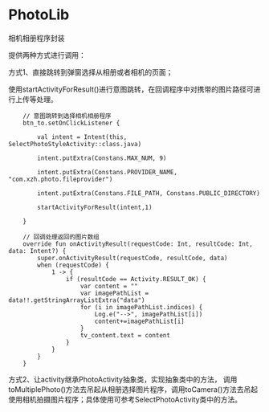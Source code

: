 # PhotoLib
相机相册程序封装

提供两种方式进行调用：

方式1、直接跳转到弹窗选择从相册或者相机的页面；

  使用startActivityForResult()进行意图跳转，在回调程序中对携带的图片路径可进行上传等处理。
  
        // 意图跳转到选择相机相册程序
        btn_to.setOnClickListener {
  
            val intent = Intent(this, SelectPhotoStyleActivity::class.java)
            
            intent.putExtra(Constans.MAX_NUM, 9)
            
            intent.putExtra(Constans.PROVIDER_NAME, "com.xzh.photo.fileprovider")
            
            intent.putExtra(Constans.FILE_PATH, Constans.PUBLIC_DIRECTORY)
            
            startActivityForResult(intent,1)
            
        }
        
        // 回调处理返回的图片数组
        override fun onActivityResult(requestCode: Int, resultCode: Int, data: Intent?) {
            super.onActivityResult(requestCode, resultCode, data)
            when (requestCode) {
                1 -> {
                    if (resultCode == Activity.RESULT_OK) {
                        var content = ""
                        var imagePathList = data!!.getStringArrayListExtra("data")
                        for (i in imagePathList.indices) {
                            Log.e("-->", imagePathList[i])
                            content+=imagePathList[i]
                        }
                        tv_content.text = content
                    }
                }
            }
        }
        
 方式2、让activity继承PhotoActivity抽象类，实现抽象类中的方法， 调用toMultiplePhoto()方法去吊起从相册选择图片程序，调用toCamera()方法去吊起使用相机拍摄图片程序；具体使用可参考SelectPhotoActivity类中的方法。
 
 
